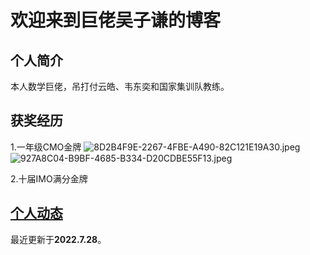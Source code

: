 # 欢迎来到巨佬吴子谦的博客
## 个人简介
本人数学巨佬，吊打付云皓、韦东奕和国家集训队教练。
## 获奖经历
1.一年级CMO金牌
![8D2B4F9E-2267-4FBE-A490-82C121E19A30.jpeg](https://s1.locimg.com/2022/07/28/c1882eb90ee1c.jpeg)
![927A8C04-B9BF-4685-B334-D20CDBE55F13.jpeg](https://s1.locimg.com/2022/07/28/ca1c6c81731f5.jpeg)

2.十届IMO满分金牌

## [个人动态](https://wuziqian.github.io/WuZiqian/%E5%8A%A8%E6%80%81)
最近更新于**2022.7.28**。
